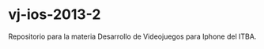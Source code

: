 vj-ios-2013-2
=============

Repositorio para la materia Desarrollo de Videojuegos para Iphone del ITBA.
